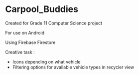# Carpool_Buddies
Created for Grade 11 Computer Science project

For use on Android 

Using Firebase Firestore

Creative task :
- Icons depending on what vehicle
- Filtering options for available vehicle types in recycler view
